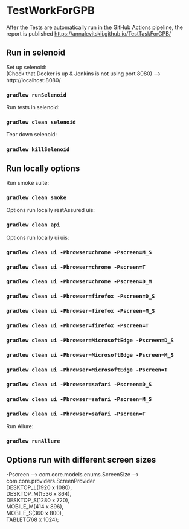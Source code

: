 # TestWorkForGPB

After the Tests are automatically run in the GitHub Actions pipeline, 
the report is published https://annalevitskii.github.io/TestTaskForGPB/

## Run in selenoid
Set up selenoid:\
(Check that Docker is up & Jenkins is not using port 8080)
-->  http://localhost:8080/  
### `gradlew runSelenoid`

Run tests in selenoid:
### `gradlew clean selenoid`

Tear down selenoid:
### `gradlew killSelenoid`


## Run locally options
Run smoke suite:
### `gradlew clean smoke`

Options run locally restAssured uis:
### `gradlew clean api`

Options run locally ui uis:
### `gradlew clean ui -Pbrowser=chrome -Pscreen=M_S`
### `gradlew clean ui -Pbrowser=chrome -Pscreen=T`
### `gradlew clean ui -Pbrowser=chrome -Pscreen=D_M`

### `gradlew clean ui -Pbrowser=firefox -Pscreen=D_S`
### `gradlew clean ui -Pbrowser=firefox -Pscreen=M_S`
### `gradlew clean ui -Pbrowser=firefox -Pscreen=T`

### `gradlew clean ui -Pbrowser=MicrosoftEdge -Pscreen=D_S`
### `gradlew clean ui -Pbrowser=MicrosoftEdge -Pscreen=M_S`
### `gradlew clean ui -Pbrowser=MicrosoftEdge -Pscreen=T`

### `gradlew clean ui -Pbrowser=safari -Pscreen=D_S`
### `gradlew clean ui -Pbrowser=safari -Pscreen=M_S`
### `gradlew clean ui -Pbrowser=safari -Pscreen=T`


Run Allure:
### `gradlew runAllure`


## Options run with different screen sizes
-Pscreen  --> com.core.models.enums.ScreenSize  --> com.core.providers.ScreenProvider\
DESKTOP_L(1920 x 1080),\
DESKTOP_M(1536 x 864),\
DESKTOP_S(1280 x 720),\
MOBILE_M(414 x 896),\
MOBILE_S(360 x 800),\
TABLET(768 x 1024);
